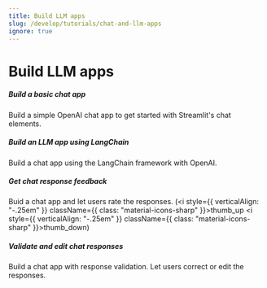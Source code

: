 ```yaml
---
title: Build LLM apps
slug: /develop/tutorials/chat-and-llm-apps
ignore: true
---
```


# Build LLM apps

<TileContainer layout="list">

<RefCard href="/develop/tutorials/llms/build-conversational-apps">

<h5>Build a basic chat app</h5>

Build a simple OpenAI chat app to get started with Streamlit's chat elements.

</RefCard>

<RefCard href="/develop/tutorials/llms/llm-quickstart">

<h5>Build an LLM app using LangChain</h5>

Build a chat app using the LangChain framework with OpenAI.

</RefCard>

<RefCard href="/develop/tutorials/chat-and-llm-apps/chat-response-feedback">

<h5>Get chat response feedback</h5>

Buid a chat app and let users rate the responses.
(<i style={{ verticalAlign: "-.25em" }} className={{ class: "material-icons-sharp" }}>thumb_up</i>
<i style={{ verticalAlign: "-.25em" }} className={{ class: "material-icons-sharp" }}>thumb_down</i>)

</RefCard>

<RefCard href="/develop/tutorials/chat-and-llm-apps/validate-and-edit-chat-responses">

<h5>Validate and edit chat responses</h5>

Build a chat app with response validation. Let users correct or edit the responses.

</RefCard>

</TileContainer>
